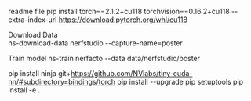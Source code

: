 readme file
pip install torch==2.1.2+cu118 torchvision==0.16.2+cu118 --extra-index-url https://download.pytorch.org/whl/cu118


Download Data\
ns-download-data nerfstudio --capture-name=poster

Train model
ns-train nerfacto --data data/nerfstudio/poster


pip install ninja git+https://github.com/NVlabs/tiny-cuda-nn/#subdirectory=bindings/torch
pip install --upgrade pip setuptools
pip install -e .